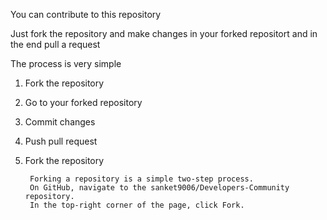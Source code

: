 You can contribute to this repository

Just fork the repository and make changes in your forked repositort and in the end pull a request

The process is very simple 

1) Fork the repository
2) Go to your forked repository
3) Commit changes
4) Push pull request



1) Fork the repository

        Forking a repository is a simple two-step process.
        On GitHub, navigate to the sanket9006/Developers-Community repository.
        In the top-right corner of the page, click Fork.
